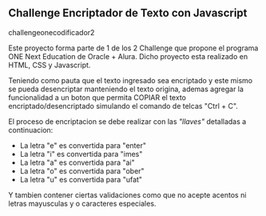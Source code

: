 ## Challenge Encriptador de Texto con Javascript
challengeonecodificador2

Este proyecto forma parte de 1 de los 2 Challenge que propone el programa ONE Next Education de Oracle +  Alura.
Dicho proyecto esta realizado en HTML, CSS y Javascript.

Teniendo como pauta que el texto ingresado sea encriptado y este mismo se pueda desencriptar manteniendo el texto origina, ademas agregar la funcionalidad a un boton que permita COPIAR el texto encriptado/desencriptado simulando el comando de telcas "Ctrl + C".

El proceso de encriptacion se debe realizar con las <i>"llaves"</i> detalladas a continuacion:
<ul>
<li>La letra "e" es convertida para "enter"</li>
<li>La letra "i" es convertida para "imes"</li>
<li>La letra "a" es convertida para "ai"</li>
<li>La letra "o" es convertida para "ober"</li>
<li>La letra "u" es convertida para "ufat"</li>
</ul>

Y tambien contener ciertas validaciones como que no acepte acentos ni letras mayusculas y o caracteres especiales.
